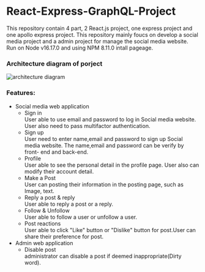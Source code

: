 # React-Express-GraphQL-Project
This repository contain 4 part, 2 React.js project, one express project and one apollo express project. This repository mainly foucs on develop a social media project and a admin project for manage the social media website. Run on Node v16.17.0 and using NPM 8.11.0 intall pageage.


### Architecture diagram of porject 
![architecture diagram ](https://firebasestorage.googleapis.com/v0/b/whitegive-bc20c.appspot.com/o/images%2FReact%20diagram.png?alt=media&token=05e5afb6-96d5-49bb-b5fc-9cefc31a1f36)

### Features:
* Social media web application
  * Sign in
   <br>User able to use email and password to log in Social media website. User also need to pass multifactor authentication. 
  * Sign up
   <br>User need to enter name,email and password to sign up Social media website. The name,email and password can be verify by front- end and back-end.
  * Profile 
   <br>User able to see the personal detail in the profile page. User also can modify their account detail.
  * Make a Post
    <br>User can posting their information in the posting page, such as Image, text.
  * Reply a post & reply 
    <br>User able to reply a post or a reply.
  * Follow & Unfollow 
    <br>User able to follow a user or unfollow a user.
  * Post reactions
    <br>User able to click "Like" button or "Dislike" button for post.User can share their preference for post.
 * Admin web application
   * Disable post 
   <br>administrator can disable a post if deemed inappropriate(Dirty word).
